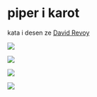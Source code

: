 piper i karot
=============

kata i desen ze [David Revoy](https://www.peppercarrot.com/)

![](http://www.pandunia.info/desen/piper_i_karot/piper_i_karot_E01P00.png)

![](http://www.pandunia.info/desen/piper_i_karot/piper_i_karot_E01P01.png)

![](http://www.pandunia.info/desen/piper_i_karot/piper_i_karot_E01P02.png)

![](http://www.pandunia.info/desen/piper_i_karot/piper_i_karot_E01P03.png)
